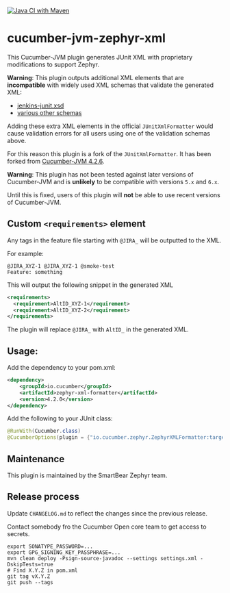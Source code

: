 [![Java CI with Maven](https://github.com/SmartBear/cucumber-jvm-zephyr-xml/workflows/Java%20CI%20with%20Maven/badge.svg)](https://github.com/SmartBear/cucumber-jvm-zephyr-xml/actions?query=workflow%3A%22Java+CI+with+Maven%22)

# cucumber-jvm-zephyr-xml

This Cucumber-JVM plugin generates JUnit XML with proprietary modifications to support Zephyr.

**Warning**: This plugin outputs additional XML elements that are **incompatible**
with widely used XML schemas that validate the generated XML:

* [jenkins-junit.xsd](https://github.com/junit-team/junit5/blob/main/platform-tests/src/test/resources/jenkins-junit.xsd)
* [various other schemas](https://stackoverflow.com/questions/442556/spec-for-junit-xml-output)

Adding these extra XML elements in the official `JUnitXmlFormatter` would cause
validation errors for all users using one of the validation schemas above.

For this reason this plugin is a fork of the `JUnitXmlFormatter`. It has been forked from [Cucumber-JVM 4.2.6](https://github.com/cucumber/cucumber-jvm/blob/main/CHANGELOG.md#426-2019-03-06).

**Warning**: This plugin has not been tested against later versions of Cucumber-JVM
and is **unlikely** to be compatible with versions `5.x` and `6.x`.

Until this is fixed, users of this plugin will **not** be able to use recent versions
of Cucumber-JVM.

## Custom `<requirements>` element

Any tags in the feature file starting with `@JIRA_` will be outputted to the XML.

For example:

```gherkin
@JIRA_XYZ-1 @JIRA_XYZ-1 @smoke-test
Feature: something
```

This will output the following snippet in the generated XML

```xml
<requirements>
  <requirement>AltID_XYZ-1</requirement>
  <requirement>AltID_XYZ-2</requirement>
</requirements>
```

The plugin will replace `@JIRA_` with `AltID_` in the generated XML.

## Usage:

Add the dependency to your pom.xml:

```xml
<dependency>
    <groupId>io.cucumber</groupId>
    <artifactId>zephyr-xml-formatter</artifactId>
    <version>4.2.0</version>
</dependency>
```

Add the following to your JUnit class:

```java
@RunWith(Cucumber.class)
@CucumberOptions(plugin = {"io.cucumber.zephyr.ZephyrXMLFormatter:target/zephyr.xml"})
```

## Maintenance

This plugin is maintained by the SmartBear Zephyr team.

## Release process

Update `CHANGELOG.md` to reflect the changes since the previous release.

Contact somebody fro the Cucumber Open core team to get access to secrets.

    export SONATYPE_PASSWORD=...
    export GPG_SIGNING_KEY_PASSPHRASE=...
    mvn clean deploy -Psign-source-javadoc --settings settings.xml -DskipTests=true
    # Find X.Y.Z in pom.xml
    git tag vX.Y.Z
    git push --tags

